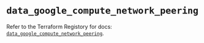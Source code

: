 # `data_google_compute_network_peering`

Refer to the Terraform Registory for docs: [`data_google_compute_network_peering`](https://registry.terraform.io/providers/hashicorp/google-beta/4.82.0/docs/data-sources/google_compute_network_peering).
